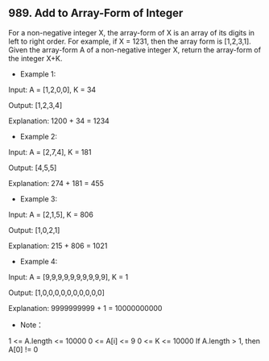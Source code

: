 ## 989. Add to Array-Form of Integer

For a non-negative integer X, the array-form of X is an array of its digits in left to right order.  For example, if X = 1231, then the array form is [1,2,3,1].
Given the array-form A of a non-negative integer X, return the array-form of the integer X+K.

- Example 1:

Input: A = [1,2,0,0], K = 34

Output: [1,2,3,4]

Explanation: 1200 + 34 = 1234

- Example 2:

Input: A = [2,7,4], K = 181

Output: [4,5,5]

Explanation: 274 + 181 = 455

- Example 3:

Input: A = [2,1,5], K = 806

Output: [1,0,2,1]

Explanation: 215 + 806 = 1021

- Example 4:

Input: A = [9,9,9,9,9,9,9,9,9,9], K = 1

Output: [1,0,0,0,0,0,0,0,0,0,0]

Explanation: 9999999999 + 1 = 10000000000
 

- Note：

1 <= A.length <= 10000
0 <= A[i] <= 9
0 <= K <= 10000
If A.length > 1, then A[0] != 0